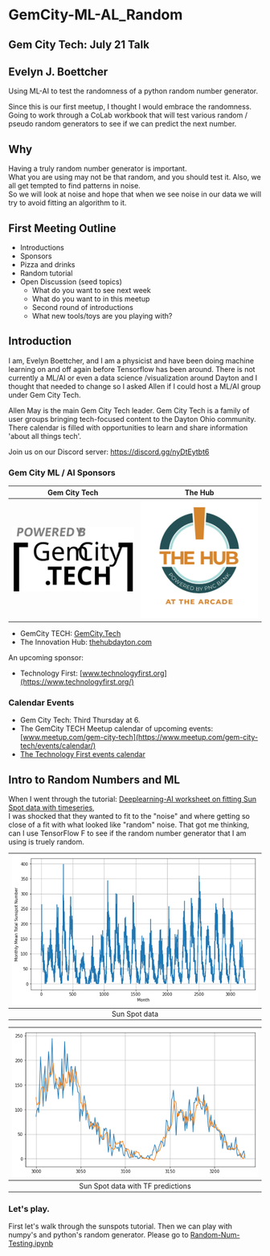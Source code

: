 # GemCity-ML-AL_Random
## Gem City Tech: July 21 Talk
## Evelyn J. Boettcher

Using ML-AI to test the randomness of a python random number generator.

Since this is our first meetup, I thought I would embrace the randomness.
Going to work through a CoLab workbook that will test various random / pseudo 
random generators to see if we can predict the next number.

## Why

Having a truly random number generator is important.  
What you are using may not be that random, and you should test it.
Also, we all get tempted to find patterns in noise.  
So we will look at noise and hope that when we see noise in our data 
we will try to avoid fitting an algorithm to it.


## First Meeting Outline

* Introductions
* Sponsors
* Pizza and drinks
* Random tutorial
* Open Discussion (seed topics)
   * What do you want to see next week
   * What do you want to in this meetup
   * Second round of introductions
   * What new tools/toys are you playing with?

## Introduction
I am, Evelyn Boettcher, and I am a physicist and have been doing machine learning on and off again before Tensorflow has been around.  There is not currently a ML/AI or even a data science /visualization around Dayton and I thought that needed to change so I asked Allen if I could host a ML/AI group under Gem City Tech.

Allen May is the main Gem City Tech leader.  Gem City Tech is a family of user groups bringing tech-focused content to the Dayton Ohio community. There calendar is filled with opportunities to learn and share information 'about all things tech'.

Join us on our Discord server: https://discord.gg/nyDtEytbt6

### Gem City ML / AI Sponsors 

| Gem City Tech | The Hub |
| :--: | :--: |
| ![Gem City Tech Logo](./data/POWERED%20BY%20GCT%20(1).svg) | ![The Hub Logo](./data/The%20Hub%20Logo%20PNC%20(1).jpg)

* GemCity TECH: [GemCity.Tech](https://Gemcity.tech)
* The Innovation Hub: [thehubdayton.com](https://www.thehubdayton.com/)

An upcoming sponsor:
* Technology First: [www.technologyfirst.org](https://www.technologyfirst.org/)

### Calendar Events
* Gem City Tech: Third Thursday at 6.
* The GemCity TECH Meetup calendar of upcoming events: [www.meetup.com/gem-city-tech](https://www.meetup.com/gem-city-tech/events/calendar/)
* [The Technology First events calendar](https://www.technologyfirst.org/Technology-First-Events?EventViewMode=1&EventListViewMode=2&SelectedDate=8/20/2022&CalendarViewType=1)



## Intro to Random Numbers and ML
When I went through the tutorial: 
[Deeplearning-AI worksheet on fitting Sun Spot data with timeseries](https://github.com/https-deeplearning-ai/tensorflow-1-public/blob/main/C4/W4/ungraded_labs/C4_W4_Lab_3_Sunspots_CNN_RNN_DNN.ipynb),  
I was shocked that they wanted to fit to the "noise" and where getting so close of a 
fit with what looked like "random" noise. That got me thinking, can I use TensorFlow F
to see if the random number generator that I am using is truely random.  

| ![Sun Spot Data Plot](data/sun_spot.png) |
| :--:  |
| Sun Spot data |

| ![Sun Spot Data Plot](data/sun_spot_predicted.png) |
| :--:  |
| Sun Spot data with TF predictions |


### Let's play.

First let's walk through the sunspots tutorial.  Then we can play with numpy's and python's random generator.
Please go to [Random-Num-Testing.ipynb](Random-Num-Testing.ipynb)
   

